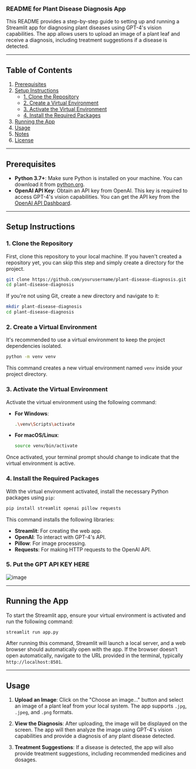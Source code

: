 ### README for Plant Disease Diagnosis App

This README provides a step-by-step guide to setting up and running a Streamlit app for diagnosing plant diseases using GPT-4's vision capabilities. The app allows users to upload an image of a plant leaf and receive a diagnosis, including treatment suggestions if a disease is detected.

---

## Table of Contents

1. [Prerequisites](#prerequisites)
2. [Setup Instructions](#setup-instructions)
   - [1. Clone the Repository](#1-clone-the-repository)
   - [2. Create a Virtual Environment](#2-create-a-virtual-environment)
   - [3. Activate the Virtual Environment](#3-activate-the-virtual-environment)
   - [4. Install the Required Packages](#4-install-the-required-packages)
3. [Running the App](#running-the-app)
4. [Usage](#usage)
5. [Notes](#notes)
6. [License](#license)

---

## Prerequisites

- **Python 3.7+**: Make sure Python is installed on your machine. You can download it from [python.org](https://www.python.org/downloads/).
- **OpenAI API Key**: Obtain an API key from OpenAI. This key is required to access GPT-4's vision capabilities. You can get the API key from the [OpenAI API Dashboard](https://platform.openai.com/account/api-keys).

---

## Setup Instructions

### 1. Clone the Repository

First, clone this repository to your local machine. If you haven't created a repository yet, you can skip this step and simply create a directory for the project.

```bash
git clone https://github.com/yourusername/plant-disease-diagnosis.git
cd plant-disease-diagnosis
```

If you're not using Git, create a new directory and navigate to it:

```bash
mkdir plant-disease-diagnosis
cd plant-disease-diagnosis
```

### 2. Create a Virtual Environment

It's recommended to use a virtual environment to keep the project dependencies isolated.

```bash
python -m venv venv
```

This command creates a new virtual environment named `venv` inside your project directory.

### 3. Activate the Virtual Environment

Activate the virtual environment using the following command:

- **For Windows**:

  ```bash
  .\venv\Scripts\activate
  ```

- **For macOS/Linux**:

  ```bash
  source venv/bin/activate
  ```

Once activated, your terminal prompt should change to indicate that the virtual environment is active.

### 4. Install the Required Packages

With the virtual environment activated, install the necessary Python packages using `pip`:

```bash
pip install streamlit openai pillow requests
```

This command installs the following libraries:
- **Streamlit**: For creating the web app.
- **OpenAI**: To interact with GPT-4's API.
- **Pillow**: For image processing.
- **Requests**: For making HTTP requests to the OpenAI API.

### 5. Put the GPT API KEY HERE
![image](https://github.com/user-attachments/assets/d2965274-6413-4523-955d-9f81f7a03908)

---


## Running the App

To start the Streamlit app, ensure your virtual environment is activated and run the following command:

```bash
streamlit run app.py
```

After running this command, Streamlit will launch a local server, and a web browser should automatically open with the app. If the browser doesn’t open automatically, navigate to the URL provided in the terminal, typically `http://localhost:8501`.

---

## Usage

1. **Upload an Image**: Click on the "Choose an image..." button and select an image of a plant leaf from your local system. The app supports `.jpg`, `.jpeg`, and `.png` formats.

2. **View the Diagnosis**: After uploading, the image will be displayed on the screen. The app will then analyze the image using GPT-4's vision capabilities and provide a diagnosis of any plant disease detected.

3. **Treatment Suggestions**: If a disease is detected, the app will also provide treatment suggestions, including recommended medicines and dosages.


